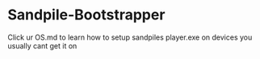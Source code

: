 # Sandpile-Bootstrapper

Click ur OS.md to learn how to setup sandpiles player.exe on devices you usually cant get it on
